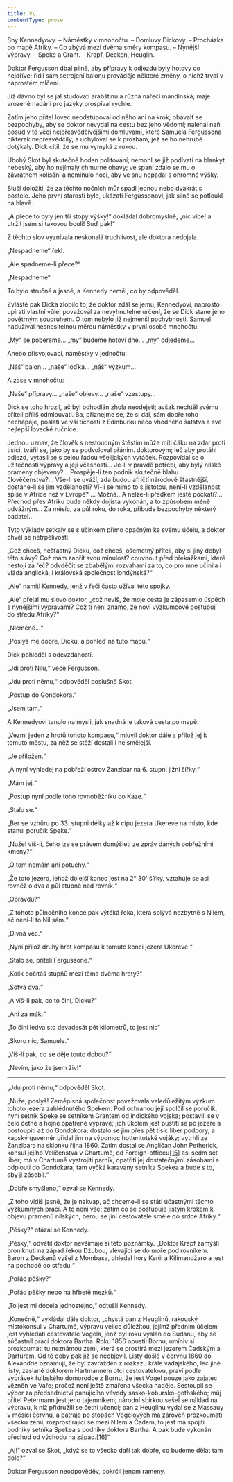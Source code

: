 ```yaml
---
title: V\.
contentType: prose
---
```


<section>

Sny Kennedyovy. – Náměstky v mnohočtu. – Domluvy Dickovy. – Procházka po mapě Afriky. – Co zbývá mezi dvěma směry kompasu. – Nynější výpravy. – Speke a Grant. – Krapf, Decken, Heuglin.

Doktor Fergusson dbal pilně, aby přípravy k odjezdu byly hotovy co nejdříve; řídil sám setrojení balonu prováděje některé změny, o nichž trval v naprostém mlčení.

Již dávno byl se jal studovati arabštinu a různá nářečí mandinská; maje vrozené nadání pro jazyky prospíval rychle.

Zatím jeho přítel lovec neodstupoval od něho ani na krok; obávalť se bezpochyby, aby se doktor nevydal na cestu bez jeho vědomí; naléhal naň posud v té věci nejpřesvědčivějšími domluvami, které Samuela Fergussona nikterak nepřesvědčily, a uchyloval se k prosbám, jež se ho nehrubě dotýkaly. Dick cítil, že se mu vymyká z rukou.

Ubohý Skot byl skutečně hoden politování; nemohl se již podívati na blankyt nebeský, aby ho nejímaly chmurné obavy; ve spaní zdálo se mu o závratném kolísání a neminulo noci, aby ve snu nepadal s ohromné výšky.

Sluší doložiti, že za těchto nočních můr spadl jednou nebo dvakrát s postele. Jeho první starostí bylo, ukázati Fergussonovi, jak silně se potloukl na hlavě.

„A přece to byly jen tři stopy výšky!“ dokládal dobromyslně, „nic více! a utržil jsem si takovou bouli! Suď pak!“

Z těchto slov vyznívala neskonalá truchlivost, ale doktora nedojala.

„Nespadneme“ řekl.

„Ale spadneme-li přece?“

„Nespadneme“

To bylo stručné a jasné, a Kennedy neměl, co by odpověděl.

Zvláště pak Dicka zlobilo to, že doktor zdál se jemu, Kennedyovi, naprosto upírati vlastní vůle; považoval za nevyhnutelné určení, že se Dick stane jeho povětrným soudruhem. O tom nebylo již nejmenší pochybnosti. Samuel nadužíval nesnesitelnou měrou náměstky v první osobě mnohočtu:

„My“ se pobereme… „my“ budeme hotovi dne… „my“ odjedeme…

Anebo přisvojovací, náměstky v jednočtu:

„Náš“ balon… „naše“ loďka… „náš“ výzkum…

A zase v mnohočtu:

„Naše“ přípravy… „naše“ objevy… „naše“ vzestupy…

Dick se toho hrozil, ač byl odhodlán zhola neodejeti; avšak nechtěl svému příteli příliš odmlouvati. Ba, přiznejme se, že si dal, sám dobře toho nechápaje, poslati ve vší tichosti z Edinburku něco vhodného šatstva a své nejlepší lovecké ručnice.

Jednou uznav, že člověk s nestoudným štěstím může míti čáku na zdar proti tisíci, tvářil se, jako by se podvoloval přáním. doktorovým; leč aby protáhl odjezd, vytasil se s celou řadou všelijakých vytáček. Rozpovídal se o užitečnosti výpravy a její včasnosti… Je-li v pravdě potřebí, aby byly nilské prameny objeveny?… Prospěje-li ten podnik skutečně blahu člověčenstva?… Vše-li se uváží, zda budou afričtí národové šťastnější, dostane-li se jim vzdělanosti? Ví-li se mimo to s jistotou, není-li vzdělanost spíše v Africe než v Evropě? … Možná…A nelze-li předkem ještě počkati?… Přechod přes Afriku bude někdy dojista vykonán, a to způsobem méně odvážným… Za měsíc, za půl roku, do roka, přibude bezpochyby některý badatel…

Tyto výklady setkaly se s účinkem přímo opačným ke svému účelu, a doktor chvěl se netrpělivostí.

„Což chceš, nešťastný Dicku, což chceš, ošemetný příteli, aby si jiný dobyl této slávy? Což mám zapřít svou minulost? couvnout před překážkami, které nestojí za řeč? odvděčit se zbabělými rozvahami za to, co pro mne učinila i vláda anglická, i královská společnost londýnská?“

„Ale“ namítl Kennedy, jenž v řeči často užíval této spojky.

„Ale“ přejal mu slovo doktor, „což nevíš, že moje cesta je zápasem o úspěch s nynějšími výpravami? Což ti není známo, že noví výzkumcové postupují do středu Afriky?“

„Nicméně…“

„Poslyš mě dobře, Dicku, a pohleď na tuto mapu.“

Dick pohleděl s odevzdaností.

„Jdi proti Nilu,“ vece Fergusson.

„Jdu proti němu,“ odpověděl poslušně Skot.

„Postup do Gondokora.“

„Jsem tam.“

A Kennedyovi tanulo na mysli, jak snadná je taková cesta po mapě.

„Vezmi jeden z hrotů tohoto kompasu,“ mluvil doktor dále a přilož jej k tomuto městu, za něž se stěží dostali i nejsmělejší.

„Je přiložen.“

„A nyní vyhledej na pobřeží ostrov Zanzibar na 6. stupni jižní šířky.“

„Mám jej.“

„Postup nyní podle toho rovnoběžníku do Kaze.“

„Stalo se.“

„Ber se vzhůru po 33. stupni délky až k cípu jezera Ukereve na místo, kde stanul poručík Speke.“

„Nuže! víš-li, čeho lze se právem domýšleti ze zpráv daných pobřežními kmeny?“

„O tom nemám ani potuchy.“

„Že toto jezero, jehož dolejší konec jest na 2° 30' šířky, vztahuje se asi rovněž o dva a půl stupně nad rovník.“

„Opravdu?“

„Z tohoto půlnočního konce pak výtéká řeka, která splývá nezbytně s Nilem, ač není-li to Nil sám.“

„Divná věc.“

„Nyní přilož druhý hrot kompasu k tomuto konci jezera Ukereve.“

„Stalo se, příteli Fergussone.“

„Kolik počítáš stupňů mezi těma dvěma hroty?“

„Sotva dva.“

„A víš-li pak, co to činí, Dicku?“

„Ani za mák.“

„To činí ledva sto devadesát pět kilometrů, to jest nic“

„Skoro nic, Samuele.“

„Víš-li pak, co se děje touto dobou?“

„Nevím, jako že jsem živ!“

* * *

„Jdu proti němu,“ odpověděl Skot.

„Nuže, poslyš! Zeměpisná společnost považovala veledůležitým výzkum tohoto jezera zahlédnutého Spekem. Pod ochranou její spolčil se poručík, nyní setník Speke se setníkem Grantem od indického vojska; postavili se v čelo četné a hojně opatřené výpravě; jich úkolem jest pustiti se po jezeře a postoupiti až do Gondokora; dostalo se jim přes pět tisíc liber podpory, a kapský guvernér přidal jim na výpomoc hottentotské vojáky; vytrhli ze Zanzibara na sklonku října 1860. Zatím dostal se Angličan John Petherick, konsul jejího Veličenstva v Chartumě, od Foreign-officeu[\[15\]](./resources/undefined) asi sedm set liber; má v Chartumě vystrojiti parník, opatřiti jej dostatečnými zásobami a odplouti do Gondokara; tam vyčká karavany setníka Spekea a bude s to, aby ji zásobil.“

„Dobře smyšleno,“ ozval se Kennedy.

„Z toho vidíš jasně, že je nakvap, ač chceme-li se státi účastnými těchto výzkumných prací. A to není vše; zatím co se postupuje jistým krokem k objevu pramenů nilských, berou se jiní cestovatelé směle do srdce Afriky.“

„Pěšky?“ otázal se Kennedy.

„Pěšky,“ odvětil doktor nevšímaje si této poznámky. „Doktor Krapf zamýšlí proniknuti na západ řekou Džubou, vlévající se do moře pod rovníkem. Baron z Deckenů vyšel z Mombasa, ohledal hory Kenii a Kilimandžaro a jest na pochodě do středu.“

„Pořád pěšky?“

„Pořád pěšky nebo na hřbetě mezků.“

„To jest mi docela jednostejno,“ odtušil Kennedy.

„Konečně,“ vykládal dále doktor, „chystá pan z Heuglinů, rakouský místokonsul v Chartumě, výpravu velice důležitou, jejímž předním účelem jest vyhledati cestovatele Vogela, jenž byl roku vyslán do Sudanu, aby se súčastnil prací doktora Bartha. Roku 1856 opustil Bornu, umíniv si prozkoumati tu neznámou zemi, která se prostírá mezi jezerem Čadským a Darfurem. Od té doby pak již se neobjevil. Listy došlé v červnu 1860 do Alexandrie oznamují, že byl zavražděn z rozkazu krále vadajského; leč jiné listy, zaslané doktorem Hartmannem otci cestovatelovu, praví podle vyprávek fulbského domorodce z Bornu, že jest Vogel pouze jako zajatec vězněn ve Vaře; pročež není ještě zmařena všecka naděje. Sestoupil se výbor za předsednictví panujícího vévody sasko-kobursko-gothského; můj přítel Petermann jest jeho tajemníkem; národní sbírkou sešel se náklad na výpravu, k níž přidružili se četní učenci; pan z Heuglinu vydal se z Massauy v měsíci červnu, a pátraje po stopách Vogelových má zároveň prozkoumati všecku zemi, rozprostírající se mezi Nilem a Čadem, to jest má spojiti podniky setníka Spekea s podniky doktora Bartha. A pak bude vykonán přechod od východu na západ.[\[16\]](./resources/undefined)“

„Aj!“ ozval se Skot, „když se to všecko daří tak dobře, co budeme dělat tam dole?“

Doktor Fergusson neodpověděv, pokrčil jenom rameny.

</section>
